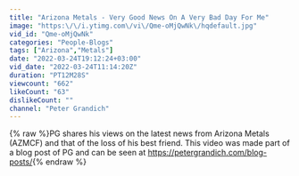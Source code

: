 ```yaml
---
title: "Arizona Metals - Very Good News On A Very Bad Day For Me"
image: "https:\/\/i.ytimg.com\/vi\/Qme-oMjQwNk\/hqdefault.jpg"
vid_id: "Qme-oMjQwNk"
categories: "People-Blogs"
tags: ["Arizona","Metals"]
date: "2022-03-24T19:12:24+03:00"
vid_date: "2022-03-24T11:14:20Z"
duration: "PT12M28S"
viewcount: "662"
likeCount: "63"
dislikeCount: ""
channel: "Peter Grandich"
---
```

{% raw %}PG shares his views on the latest news from Arizona Metals (AZMCF) and that of the loss of his best friend. This video was made part of a blog post of PG and can be seen at <a rel="nofollow" target="blank" href="https://petergrandich.com/blog-posts/">https://petergrandich.com/blog-posts/</a>{% endraw %}
